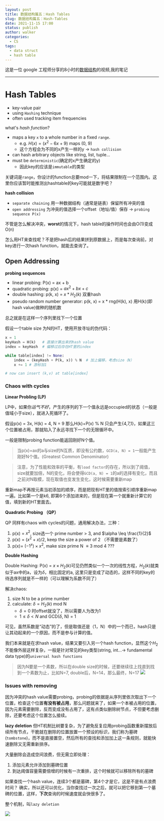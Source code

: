```yaml
---
layout: post
title: 数据结构篇五：Hash Tables
slug: 数据结构篇五：Hash-Tables
date: 2021-11-15 17:00
status: publish
author: walker
categories: 
  - CS
tags:
  - data struct
  - hash table
---
```


这是一位 google 工程师分享的8小时的[数据结构](https://www.youtube.com/watch?v=RBSGKlAvoiM)的视频,我的笔记

-----

# Hash Tables

* key-value pair
* using `Hashing` technique
* often used tracking item frequencies

what's *hash function*?
- maps a key `x` to a whole number in a fixed `range`.
    - e.g. $H(x) = (x^2 - 6x + 9) % 10$ maps (0, 9)
    - 这个方程会为不同的x产生一样的y -> `hash collision`
- can hash arbitrary objects like string, list, tuple...
- must be `deterministic`(确定的x产生确定的y)
    - 因此key的应该是`immutable`的类型

关键词是`range`，你设计的function总要mod一下，将结果限制在一个范围内。这里你应该暂时能推测出hashtable的key可能就是数字吧？

**hash collision**

* `separate chaining`
用一种数据结构（通常是链表）保留所有冲突的值
* `open addressing`
为冲突的值选择一个offset（地址/值）保存 -> `probing sequence P(x)`

不管是怎么解决冲突，**worst**的情况下，hash table的操作时间也会由O(1)变成O(n)

怎么用HT来查找呢？不是把hash后的结果拼到原数据上，而是每次查询前，对key进行一次hash function，就能去查询了。

## Open Addressing

**probing sequences**
* linear probing: P(x) = ax + b
* quadratic probing: p(x) = $ax^2 + bx + c$
* double hashing: p(k, x) = $x * H_2(k)$ 双重hash
* pseudo random number generator: p(k, x) = x * rng(H(k), x) 用H(k)(即hash value)做种的随机数

总之就是在这样一个序列里找下一个位置

假设一个table size 为N的HT，使用开放寻址的伪代码：
```python
x = 1
keyHash = H(k)   # 直接计算出来的hash value
index = keyHash  # 偏移过后存在HT里的index

while table[index] != None:
    index = (keyHash + P(k, x)) % N  # 加上偏移，考虑size（N）
    x += 1 # 游标加1

# now can insert (k,v) at table[index]
```

### Chaos with cycles

**Linear Probling (LP)**

LP中，如果你*运气不好*，产生的序列的下一个值永远是occupied的状态（一般是值域小于size），就进入死循环了。

假设p(x) = 3x, H(k) = 4, N = 9
那么H(k)+P(x) % N 只会产生{4,7,1}，如果这三个位置被占用，那就陷入了永远寻找下一个的无限循环中。

一般是限制probing function能返回刚好N个值。
> 当p(x)=ax的a与size的N互质，即没有公约数，`GCD(a, N) = 1`一般能产生刚好N个值。(Greatest Common Denominator)

>注意，为了性能和效率的平衡，有`load factor`的存在，所以到了阈值，size就要加倍，N的变化，将会使得`GCD(a, N) = 1`的a的选择有变化，而且之前对N取模，现在取值也变发生变化，这时候需要重新map

重新map不再按元素当初添加的顺序，而是把现有HT里的值按索引顺序重新map一遍。比如第一个是k6, 即第6个添加进来的，但是现在第一个就重新计算它的值，填到新的HT里面去。

**Quadratic Probing （QP）**

QP 同样有chaos with cycles的问题，通用解决办法，三种：
1. p(x) = $x^2$, size选一个 prime number > 3, and $\alpha \leq \frac{1}{2}$ 
2. p(x) = $(x^2 + x) / 2$, keep the size a power of 2 （不需要是素数了）
3. p(x)= $(-1^x) \times x^2$, make size prime N $\equiv 3$ mod 4 ???

**Double Hashing**

Double Hashing: P(x) = $x \times H_2(k)$可见仍然类似一个一次的线性方程，$H_2(k)$就类似于ax中的a，设为$\delta$，相比固定的a, 这里只是变成了动态的，这样不同的key的待选序列就是不一样的（可以理解为系数不同了）

解决chaos:
1. size N to be a prime number
2. calculate: $\delta = H_2(k)$ mod N
    * $\delta=0$ 时offset就没了，所以需要人为改为1
    * $1 \leq \delta \lt N$ and GCD($\delta$, N) = 1

可见，虽然系数是“动态”的了，但是取值还是（1，N）中的一个而已，hash只是让其动起来的一个原因，而不是参与计算的值。

我们本来就是在求hash value，结果又要引入另一个hash function，显然这个$H_2$不能像外层这样复杂，一般是针对常见的key类型(string, int...-> fundamental data type)的`universal hash functions`

>因为N要是一个素数，所以在double size的时候，还要继续往上找直到找到一个素数为止，比如N=7, double后，N=14，那么最终，N=17
![](../assets/1859625-8818bf0d1d733dc7.png)
### Issues with removing

因为冲突的hash value需要probing，probing的依据是从序列里依次取出下一个位置，检查这个位置**有没有被占用**，那么问题就来了，如果一个本被占用的位置，因为元素需要删除，反而变成没有占用了，这有点类似删除树节点，不但要考虑删除，还要考虑这个位置怎么接续。

**lazy deletion**
但HT机制比树要复杂，为了避免反复应用probing函数重新摆放后续所有节点，干脆就在删除的位置放置一个预设的标识，我们称为墓碑(`tombstone`)，而不是直接置空，然后所有的查找和添加加上这一条规则，就能快速删除又无需重新排序。

大量删除会造成空间浪费，但无需立即处理：
1. 添加元素允许添加到墓碑位置
2. 到达阈值容量需要倍增的时候有一次重排，这个时候就可以移除所有的墓碑

如果查找一个hash value，连续3个都是墓碑，第4个才是它，这是不是有点浪费时间？
确实，所以还可以优化，当你查找过一次之后，就可以把它移到第一个墓碑的位置，这样，**下次**查询的时候速度就会快很多了。

整个机制，叫`lazy deletion`

![](../assets/1859625-c6d9f3a99c26345f.png)
